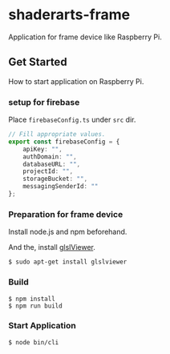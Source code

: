 # shaderarts-frame
Application for frame device like Raspberry Pi.

## Get Started
How to start application on Raspberry Pi.

### setup for firebase
Place `firebaseConfig.ts` under `src` dir.
```typescript
// Fill appropriate values.
export const firebaseConfig = {
    apiKey: "",
    authDomain: "",
    databaseURL: "",
    projectId: "",
    storageBucket: "",
    messagingSenderId: ""
};
```

### Preparation for frame device
Install node.js and npm beforehand.  

And the, install [glslViewer](https://github.com/patriciogonzalezvivo/glslViewer).
```
$ sudo apt-get install glslviewer
```

### Build
```
$ npm install
$ npm run build
```

### Start Application
```
$ node bin/cli
```